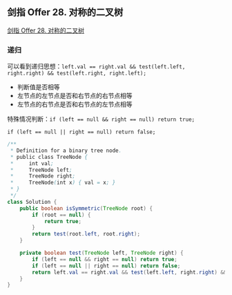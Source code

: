 ## 剑指 Offer 28. 对称的二叉树

[剑指 Offer 28. 对称的二叉树](https://leetcode.cn/problems/dui-cheng-de-er-cha-shu-lcof/)



### 递归

可以看到递归思想：`left.val == right.val && test(left.left, right.right) && test(left.right, right.left);`

* 判断值是否相等
* 左节点的左节点是否和右节点的右节点相等
* 左节点的右节点是否和右节点的左节点相等

特殊情况判断：`if (left == null && right == null) return true; `

`if (left == null || right == null) return false;`

```java
/**
 * Definition for a binary tree node.
 * public class TreeNode {
 *     int val;
 *     TreeNode left;
 *     TreeNode right;
 *     TreeNode(int x) { val = x; }
 * }
 */
class Solution {
    public boolean isSymmetric(TreeNode root) {
        if (root == null) {
            return true;
        }
        return test(root.left, root.right);
    }

    private boolean test(TreeNode left, TreeNode right) {
        if (left == null && right == null) return true;
        if (left == null || right == null) return false;
        return left.val == right.val && test(left.left, right.right) && test(left.right, right.left);
    }
}
```

